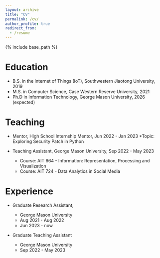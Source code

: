 ```yaml
---
layout: archive
title: "CV"
permalink: /cv/
author_profile: true
redirect_from:
  - /resume
---
```


{% include base_path %}

Education
======
* B.S. in the Internet of Things (IoT), Southwestern Jiaotong University, 2019
* M.S. in Computer Science, Case Western Reserve University, 2021
* Ph.D in Information Technology, George Mason University, 2026 (expected)

Teaching
======
* Mentor, High School Internship Mentor, Jun 2022 - Jan 2023
  *Topic: Exploring Security Patch in Python

* Teaching Assistant, George Mason University, Sep 2022 - May 2023
  * Course: AIT 664 - Information: Representation, Processing and Visualization
  * Course: AIT 724 - Data Analytics in Social Media
  
Experience
======
* Graduate Research Assistant,
  * George Mason University
  * Aug 2021 - Aug 2022
  * Jun 2023 - now

* Graduate Teaching Assistant
  * George Mason University
  * Sep 2022 - May 2023
 
